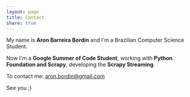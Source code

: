 ```yaml
---
layout: page
title: Contact
share: true
---
```

My name is <b>Aron Barreira Bordin</b> and I'm a Brazilian Computer Science Student.

Now I'm a <b>Google Summer of Code Student</b>, working with <b>Python Foundation and Scrapy</b>, developing the <b>Scrapy Streaming</b>.

To contact me: aron.bordin@gmail.com

See you ;)

